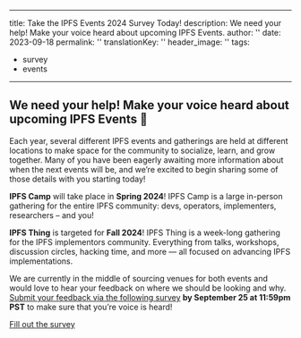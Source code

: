 
---
title: Take the IPFS Events 2024 Survey Today!
description: We need your help! Make your voice heard about upcoming IPFS Events.
author: ''
date: 2023-09-18
permalink: ''
translationKey: ''
header_image: ''
tags:
- survey
- events
---

## **We need your help! Make your voice heard about upcoming IPFS Events 📆**

Each year, several different IPFS events and gatherings are held at different locations to make space for the community to socialize, learn, and grow together. Many of you have been eagerly awaiting more information about when the next events will be, and we’re excited to begin sharing some of those details with you starting today!

**IPFS Camp** will take place in **Spring 2024**! IPFS Camp is a large in-person gathering for the entire IPFS community: devs, operators, implementers, researchers – and you!

**IPFS Thing** is targeted for **Fall 2024**! IPFS Thing is a week-long gathering for the IPFS implementors community. Everything from talks, workshops, discussion circles, hacking time, and more — all focused on advancing IPFS implementations.

We are currently in the middle of sourcing venues for both events and would love to hear your feedback on where we should be looking and why. [Submit your feedback via the following survey](https://docs.google.com/forms/d/e/1FAIpQLScNP2NKgjVBu80IygfioeTH32aCMYASLBrlQ7q05ub3choHKQ/viewform) **by September 25 at 11:59pm PST** to make sure that you’re voice is heard!

<a href="https://docs.google.com/forms/d/e/1FAIpQLScNP2NKgjVBu80IygfioeTH32aCMYASLBrlQ7q05ub3choHKQ/viewform" class="cta-button">Fill out the survey</a>
